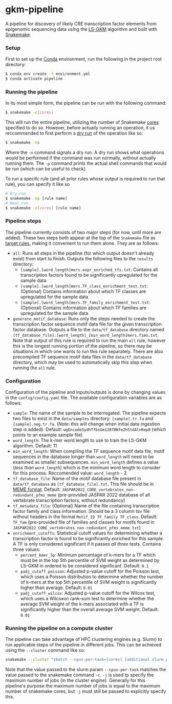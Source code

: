 # gkm-pipeline
A pipeline for discovery of likely CRE transcription factor elements from epigenomic sequencing data using the [LS-GKM](https://github.com/Dongwon-Lee/lsgkm) algorithm and built with [Snakemake](https://snakemake.readthedocs.io/en/stable/index.html).

### Setup
First to set up the [Conda](https://docs.conda.io/en/latest/) environment, run the following in the project root directory:
```bash
$ conda env create -f environment.yml
$ conda activate pipeline
```

### Running the pipeline
In its most simple form, the pipeline can be run with the following command:
```bash
$ snakemake -c[cores]
```
This will run the entire pipeline, utilizing the number of Snakemake [cores](https://snakemake.readthedocs.io/en/stable/tutorial/advanced.html?highlight=cores#step-1-specifying-the-number-of-used-threads) specified to do so. However, before actually running an operation, it us reccommended to first perform a [dry run](https://snakemake.readthedocs.io/en/stable/tutorial/basics.html?highlight=dry-run#step-1-mapping-reads) of the operation like so:
```bash
$ snakemake -np
```
Where the `-n` command signals a dry run. A dry run shows what operations _would_ be performed if the command was run normally, without actually running them. The `-p` command prints the actual shell commands that would be run (which can be useful to check).

To run a specifc rule (and all prior rules whose output is required to run that rule), you can specify it like so
```bash
# Dry run
$ snakemake -np [rule name]
# Real run
$ snakemake -c[cores] [rule name]
```

### Pipeline steps
The pipeline currently consists of two major steps (for now, until more are added). These two steps both appear at the top of the `Snakemake` file as [target rules](https://snakemake.readthedocs.io/en/stable/tutorial/basics.html#step-7-adding-a-target-rule), making it convenient to run them alone. They are as follows:

- `all`: Runs all steps in the pipeline (for which output doesn't already exist) from start to finish. Outputs the following files to the `results` directory:
  - `[sample].[word_length]mers.expr_enriched_tfs.txt`: Contains all transcription factors found to be significantly upregulated for the sample data
  - `[sample].[word_length]mers.TF_class_enrichment_test.txt`: (Optional) Contains information about which TF classes are upregulated for the sample data
  - `[sample].[word_length]mers.TF_family_enrichment_test.txt`: (Optional) Contains information about which TF families are upregulated for the sample data
- `generate_motif_database`: Runs only the steps needed to create the transcription factor sequence motif data file for the given transcription factor database. Outputs a file to the `data/tf_database` directory named `[tf_database_file].[word_length]_[min_word_length]mers.fimo.txt`. Note that output of this rule is required to run the main `all` rule, however this is the longest running portion of the pipeline, so there may be situations in which one wants to run this rule separately. There are also precompiled TF sequence motif data files in the `data/tf_database` directory, which may be used to automatically skip this step when running the `all` rule.

### Configuration
Configuration of the pipeline and inputs/outputs is done by changing values in the `config/config.yaml` file. The available configuration variables are as follows:
- `sample`: The name of the sample to be interrogated. The pipeline expects two files to exist in the `data/samples` directory: `[sample].tr.fa` and `[sample].neg.tr.fa`. (_Note_: this will change when initial data ingestion step is added). Default: `wgEncodeSydhTfbsGm12878Nfe2hStdAlnRep0` (which points to an example sample file)
- `word_length`: The k-mer word length to use to train the LS-GKM algorithm. Default: 11
- `min_word_length`: When compiling the TF sequence motif data file, motif sequences in the database longer than `word_length` will need to be examined as smaller subsequences. `min_word_length` defines a value (_less than_ `word_length`) which is the minimum word length to consider for this process. Reccomended value: `word_length` - 2
- `tf_database_file`: Name of the motif database file present in `data/tf_database` as `[tf_database_file].txt`. This file should be in [MEME format](https://meme-suite.org/meme/doc/meme-format.html?man_type=web). Default: `JASPAR2022_CORE_vertebrates_non-redundant_pfms_meme` (pre-provided JASPAR 2022 database of all vertebrate transcription factors, without redundancy) 
- `tf_metadata_file`: (Optional) Name of the file containing transcription factor family and class information. Should be a 3 column tsv file without headers in the format `Motif_ID TF_family TF_class`. Default: `TF_fam` (pre-provided file of families and classes for motifs found in `JASPAR2022_CORE_vertebrates_non-redundant_pfms_meme.txt`)
- `enrichment_cutoffs`: Statistical cutoff values for determining whether a transcription factor is found to be significantly enriched for this sample. A TF is only considered significant if it passes _all three_ tests. Contains three values:
  - `percent_kmer_5p`: Minimum percentage of k-mers for a TF which must be in the top 5th percentile of SVM weight as determined by LS-GKM in ordered to be considered significant. Default: `0.1`
  - `padj_cutoff_poisson`: Adjusted p-value cutoff for the Poisson test, which uses a Poisson distribution to determine whether the number of k-mers at the top 5th percentile of SVM weight is significantly higher than average. Default: `0.01`
  - `padj_cutoff_wilcox`: Adjusted p-value cutoff for the Wilcox test, which uses a Wilcoxon rank-sum test to determine whether the average SVM weight of the k-mers associated with a TF is significantly higher than the overall average SVM weight. Default: `0.01`

### Running the pipeline on a compute cluster
The pipeline can take advantage of HPC clustering engines (e.g. Slurm) to run applicable steps of the pipeline in different jobs. This can be achieved using the `--cluster` command like so:
```bash
snakemake --cluster "sbatch --cpus-per-task=[cores] [additional slurm params]" -j -c[cores]
```
Note that the value passed to the slurm param `--cpus-per-task` matches the value passed to the snakemake command `-c`. `-j` is used tp specify the maximum number of jobs (in the cluster engine). Generally for this pipeline's purpose the maximum number of jobs is equal to the maximum number of snakemake cores, but `-j` must still be passed to explicitly specify this.
